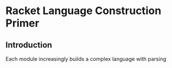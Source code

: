 # Racket Language Construction Primer

## Introduction

Each module increasingly builds a complex language with parsing

